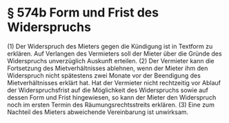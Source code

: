 # § 574b Form und Frist des Widerspruchs
(1) Der Widerspruch des Mieters gegen die Kündigung ist in Textform zu erklären. Auf Verlangen des Vermieters soll der Mieter über die Gründe des Widerspruchs unverzüglich Auskunft erteilen.
(2) Der Vermieter kann die Fortsetzung des Mietverhältnisses ablehnen, wenn der Mieter ihm den Widerspruch nicht spätestens zwei Monate vor der Beendigung des Mietverhältnisses erklärt hat. Hat der Vermieter nicht rechtzeitig vor Ablauf der Widerspruchsfrist auf die Möglichkeit des Widerspruchs sowie auf dessen Form und Frist hingewiesen, so kann der Mieter den Widerspruch noch im ersten Termin des Räumungsrechtsstreits erklären.
(3) Eine zum Nachteil des Mieters abweichende Vereinbarung ist unwirksam.